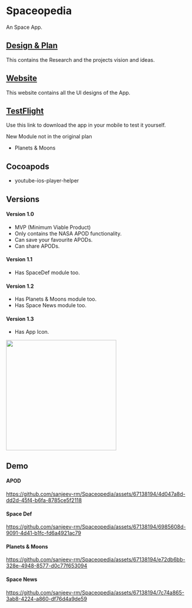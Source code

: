 # Spaceopedia
An Space App.

## [Design & Plan](https://drive.google.com/file/d/1REiUXYZGVUqOHrslr1DMJ9Jx5VJL9ZN_/view?usp=sharing)
This contains the Research and the projects vision and ideas.

## [Website](https://www.sanjeevragunathan.com)
This website contains all the UI designs of the App.

## [TestFlight](https://testflight.apple.com/join/PlTx79tE)
Use this link to download the app in your mobile to test it yourself.

New Module not in the original plan
 - Planets & Moons

## Cocoapods
- youtube-ios-player-helper

## Versions
#### Version 1.0
- MVP (Minimum Viable Product)
- Only contains the NASA APOD functionality.
- Can save your favourite APODs.
- Can share APODs.

#### Version 1.1
- Has SpaceDef module too.

#### Version 1.2
- Has Planets & Moons module too.
- Has Space News module too.

#### Version 1.3
- Has App Icon.
<img src="https://github.com/sanjeev-rm/Spaceopedia/assets/67138194/ef1446b8-c20a-43f5-8cc0-1a2563b906da"  width="300" height="300">

## Demo
#### APOD
https://github.com/sanjeev-rm/Spaceopedia/assets/67138194/4d047a8d-dd2d-45f4-b6fa-8785ce5f2118

#### Space Def
https://github.com/sanjeev-rm/Spaceopedia/assets/67138194/6985608d-9091-4d41-b1fc-fd6a4921ac79

#### Planets & Moons
https://github.com/sanjeev-rm/Spaceopedia/assets/67138194/e72db6bb-328e-4948-8577-d0c77f653094

#### Space News
https://github.com/sanjeev-rm/Spaceopedia/assets/67138194/7c74a865-3ab8-4224-a860-df76d4a9de59

